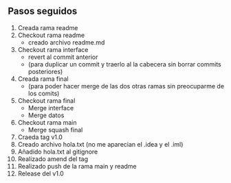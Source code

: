 ## Pasos seguidos

1) Creada rama readme
2) Checkout rama readme
   - creado archivo readme.md
3) Checkout rama interface
   - revert al commit anterior
   - (para duplicar un commit y traerlo al la cabecera sin borrar commits posteriores)
4) Creada rama final
   - (para poder hacer merge de las dos otras ramas sin preocuparme de los comits)
5) Checkout rama final
   - Merge interface 
   - Merge datos
6) Checkout rama main
   - Merge squash final
7) Craeda tag v1.0
8) Creado archivo hola.txt (no me aparecian el .idea y el .iml)
9) Añadido hola.txt al gitignore
10) Realizado amend del tag
11) Realizado push de la rama main y readme
12) Release del v1.0